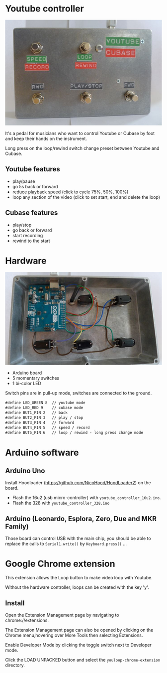 # Youtube controller

![front](img/front.jpg)

It's a pedal for musicians who want to control Youtube or Cubase by foot and keep their hands on the instrument.

Long press on the loop/rewind switch change preset between Youtube and Cubase.

## Youtube features

* play/pause
* go 5s back or forward
* reduce playback speed (click to cycle 75%, 50%, 100%)
* loop any section of the video (click to set start, end and delete the loop)

## Cubase features

* play/stop
* go back or forward
* start recording
* rewind to the start

# Hardware

![back](img/back.jpg)

* Arduino board
* 5 momentary switches
* 1 bi-color LED

Switch pins are in pull-up mode, switches are connected to the ground.

```
#define LED_GREEN 8  // youtube mode
#define LED_RED 9    // cubase mode
#define BUT1_PIN 2   // back
#define BUT2_PIN 3   // play / stop
#define BUT3_PIN 4   // forward
#define BUT4_PIN 5   // speed / record
#define BUT5_PIN 6   // loop / rewind - long press change mode
```

# Arduino software

## Arduino Uno

Install Hoodloader (https://github.com/NicoHood/HoodLoader2) on the board.

* Flash the 16u2 (usb micro-controller) with `youtube_controller_16u2.ino`.
* Flash the 328 with `youtube_controller_328.ino`

## Arduino (Leonardo, Esplora, Zero, Due and MKR Family)

Those board can control USB with the main chip, you should be able to replace the calls to `Serial1.write()` by `Keyboard.press()` ...

# Google Chrome extension

This extension allows the Loop button to make video loop with Youtube.

Without the hardware controller, loops can be created with the key 'y'.

## Install

Open the Extension Management page by navigating to chrome://extensions.

The Extension Management page can also be opened by clicking on the Chrome menu,hovering over More Tools then selecting Extensions.

Enable Developer Mode by clicking the toggle switch next to Developer mode.

Click the LOAD UNPACKED button and select the `youloop-chrome-extension` directory.


